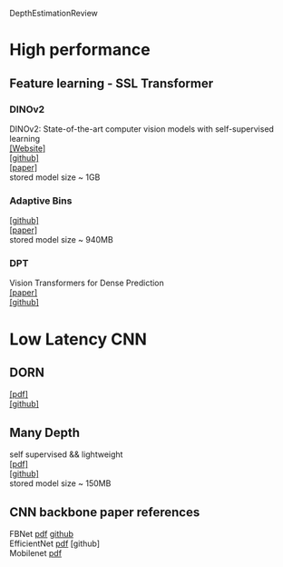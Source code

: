 DepthEstimationReview


# High performance
## Feature learning - SSL Transformer

### DINOv2
DINOv2: State-of-the-art computer vision models with self-supervised learning \
[[Website]](https://ai.facebook.com/blog/dino-v2-computer-vision-self-supervised-learning/) \
[[github]](https://github.com/facebookresearch/dinov2) \
[[paper]](https://arxiv.org/pdf/2304.07193.pdf) \
stored model size ~ 1GB 

### Adaptive Bins

[[github]](https://github.com/facebookresearch/dinov2)\
[[paper]](https://arxiv.org/pdf/2304.07193.pdf)\
stored model size ~ 940MB

### DPT
Vision Transformers for Dense Prediction\
[[paper]](https://arxiv.org/pdf/2103.13413.pdf)\
[[github]](https://github.com/isl-org/DPT)

# Low Latency CNN 

## DORN
[[pdf]](https://arxiv.org/pdf/1806.02446.pdf)\
[[github]](https://github.com/hufu6371/DORN)

## Many Depth
self supervised && lightweight\
[[pdf]](https://arxiv.org/pdf/2104.14540.pdf)\
[[github]](https://github.com/nianticlabs/manydepth)\
stored model size ~ 150MB

## CNN backbone paper references

FBNet [pdf](https://arxiv.org/pdf/1812.03443.pdf) [github](https://github.com/facebookresearch/mobile-vision) \
EfficientNet [pdf](https://arxiv.org/pdf/1905.11946.pdf) [github]\
Mobilenet [pdf](https://arxiv.org/pdf/1704.04861.pdf)
